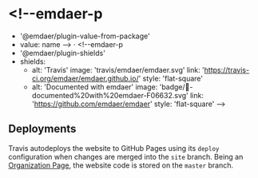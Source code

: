 # <!--emdaer-p
  - '@emdaer/plugin-value-from-package'
  - value: name
--> · <!--emdaer-p
  - '@emdaer/plugin-shields'
  - shields:
      - alt: 'Travis'
        image: 'travis/emdaer/emdaer.svg'
        link: 'https://travis-ci.org/emdaer/emdaer.github.io/'
        style: 'flat-square'
      - alt: 'Documented with emdaer'
        image: 'badge/📓-documented%20with%20emdaer-F06632.svg'
        link: 'https://github.com/emdaer/emdaer'
        style: 'flat-square'
-->
<!--emdaer-p
  - '@emdaer/plugin-value-from-package'
  - value: description
-->
## Deployments
Travis autodeploys the website to GitHub Pages using its `deploy` configuration when changes are merged into the `site` branch. Being an [Organization Page](https://help.github.com/articles/user-organization-and-project-pages/), the website code is stored on the `master` branch.
<!--emdaer-p
  - '@emdaer/plugin-contributors-details-github'
-->
<!--emdaer-t
  - '@emdaer/transform-smartypants'
  - options: q
-->
